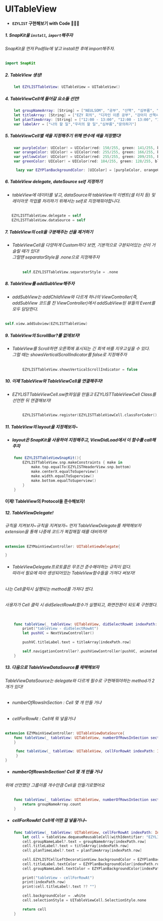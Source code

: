 # **UITableView**

- #### ```EZYLIST``` 구현해보기 with Code 👩🏻‍💻

##### 1. SnapKit을 ```install```, ```import```해주자
###### SnapKit을 먼저 Podfile에 넣고 install한 후에 import해주자.
```Swift
import SnapKit
```

##### 2. TableView 생성!
```Swift
    let EZYLISTTableView: UITableView = UITableView()
```

##### 4. TableViewCell에 들어갈 요소들 선언!
```Swift
    let groupNameArray: [String] = ["NEULSOM", "공부", "산책", "심부름", "NEULSOM", "공부", "산책", "심부름"]
    let titleArray: [String] = ["EZY 회의", "디자인 이론 공부", "강아지 산책시키기", "카페에서 마카롱 사오기", "EZY 회의", "디자인 이론 공부", "강아지 산책시키기", "카페에서 마카롱 사오기"]
    let planTimeArray: [String] = ["12:00 - 13:00", "12:00 - 13:00", "12:00 - 13:00", "12:00 - 13:00", "12:00 - 13:00", "12:00 - 13:00", "12:00 - 13:00", "12:00 - 13:00"]
    var labelArr = ["나의 할 일","우리의 할 일","심부름","문의하기"]
```

##### 5. TableViewCell별 색을 지정해주기 위해 변수에 색을 저장했다!
```Swift
    var purpleColor: UIColor! = UIColor(red: 150/255, green: 141/255, blue: 255/255, alpha: 1)
    var orangeColor: UIColor! = UIColor(red: 255/255, green: 166/255, blue: 128/255, alpha: 1)
    var yellowColor: UIColor! = UIColor(red: 255/255, green: 209/255, blue: 141/255, alpha: 1)
    var greenColor: UIColor! = UIColor(red: 184/255, green: 128/255, blue: 255/255, alpha: 1)

     lazy var EZYPlanBackgroundColor: [UIColor] = [purpleColor, orangeColor, yellowColor, greenColor, purpleColor, orangeColor, yellowColor, greenColor]
```
##### 6. TableView delegate, dateSource self 지정하기
- ###### tableView에 데이터를 넣고, dataSource와 tableView의 이벤트(셀 터치 등) 및 레이아웃 작업를 처리하기 위해서는 self로 지정해줘야합니다.

```Swift
   EZYLISTTableView.delegate = self
   EZYLISTTableView.dataSource = self
```

##### 7. TableView의 cell을 구분해주는 선을 제거하기
- ###### TableViewCell을 다양하게 Custom하다 보면, 기본적으로 구분되어있는 선이 거슬릴 때가 있다!<br>그럴땐 separatorStyle을 .none으로 지정해주자
```Swift
        self.EZYLISTTableView.separatorStyle = .none
```

##### 8. TableView를 addSubView해주자
- ###### addSubView는 addChildView와 다르게 하나의 ViewController(즉, addSubView 코드를 친 ViewController)에서 addSubView된 뷰들의 Event를 모두 담당한다.
```Swift
self.view.addSubview(EZYLISTTableView)
```

##### 9. TableView의 ScrollBar?를 없애보자!
- ###### TableView를 Scroll하면 오른쪽에 표시되는 긴 회색 바를 지우고싶을 수 있다.<br>그럴 때는 showsVerticalScrollIndicator를 false로 지정해주자
```Swift
        EZYLISTTableView.showsVerticalScrollIndicator = false
```

##### 10. 이제 TableView와 TableViewCell을 연결해주자!
- ###### EZYLISTTableViewCell.swift파일을 만들고 EZYLISTTableViewCell Class를 선언한 뒤 연결해보자!
```Swift
        EZYLISTTableView.register(EZYLISTTableViewCell.classForCoder(), forCellReuseIdentifier: "EZYLISTTableViewCell")
```

##### 11. TableView의 layout을 지정해보자~
- ##### layout은 SnapKit을 사용하여 지정해주고, ViewDidLoad에서 이 함수를 call해주자
```Swift
    func EZYLISTTableViewSnapKit(){
        EZYLISTTableView.snp.makeConstraints { make in
            make.top.equalTo(EZYLISTHeaderView.snp.bottom)
            make.centerX.equalToSuperview()
            make.width.equalToSuperview()
            make.bottom.equalToSuperview()
        }
    }
```

#### 이제! TableView의 Protocol을 준수해보자!
##### 12. TableViewDelegate!
###### 규칙을 지켜보자~규칙을 지켜보자~ 먼저 TableViewDelegate를 채택해보자<br> extension을 통해 나중에 코드가 복잡해질 때를 대비하자!

```Swift
extension EZYMainViewController: UITableViewDelegate{

}
```
- ###### TableViewDelegate프로토콜은 무조건 준수해야하는 규칙이 없다.<br>따라서 필요에 따라 생성되어있는 TableView함수들을 가져다 써보자!
###### 나는 Cell클릭시 실행되는 method를 가져다 썼다.
###### 사용자가 Cell 클릭 시 didSelectRowAt함수가 실행되고, 화면전환이 되도록 구현했다.

```Swift
    
    func tableView(_ tableView: UITableView, didSelectRowAt indexPath: IndexPath) {
        print("tableView - didSelectRowAt")
        let pushVC = NextViewController()
        
        pushVC.titleLabel.text = titleArray[indexPath.row]
        
        self.navigationController?.pushViewController(pushVC, animated: true)
    }
```

##### 13. 다음으로 TableViewDataSource를 채택해보자
###### TableViewDataSource는 delegate와 다르게 필수로 구현해줘야하는 method가 2개가 있다!
- ###### numberOfRowsInSection : Cell 몇 개 만들 거냐
- ###### cellForRowAt : Cell에 뭐 넣을거냐
```Swift
extension EZYMainViewController: UITableViewDataSource{
    func tableView(_ tableView: UITableView, numberOfRowsInSection section: Int) -> Int {
    }

     func tableView(_ tableView: UITableView, cellForRowAt indexPath: IndexPath) -> UITableViewCell {
     }
}
```
- ##### numberOfRowsInSection! Cell 몇 개 만들 거냐
###### 위에 선언했던 그룹이름 개수만큼 Cell을 만들기로했어요 
```Swift
    func tableView(_ tableView: UITableView, numberOfRowsInSection section: Int) -> Int {
        return groupNameArray.count
    }
```

- ##### cellForRowAt! Cell에 어떤 걸 넣을거냐~

```Swift
    func tableView(_ tableView: UITableView, cellForRowAt indexPath: IndexPath) -> UITableViewCell {
        let cell = tableView.dequeueReusableCell(withIdentifier: "EZYLISTTableViewCell", for: indexPath) as! EZYLISTTableViewCell
        cell.groupNameLabel?.text = groupNameArray[indexPath.row]
        cell.titleLabel?.text = titleArray[indexPath.row]
        cell.planTimeLabel?.text = planTimeArray[indexPath.row]
        
        cell.EZYLISTCellLeftDecorationView.backgroundColor = EZYPlanBackgroundColor[indexPath.row]
        cell.titleLabel.textColor = EZYPlanBackgroundColor[indexPath.row]
        cell.groupNameLabel.textColor = EZYPlanBackgroundColor[indexPath.row]
        
        print("tableView - cellForRowAt")
        print(indexPath.row)
        print(cell.titleLabel!.text ?? "")
        
        cell.backgroundColor = .white
        cell.selectionStyle = UITableViewCell.SelectionStyle.none
                
        return cell
    }
```






